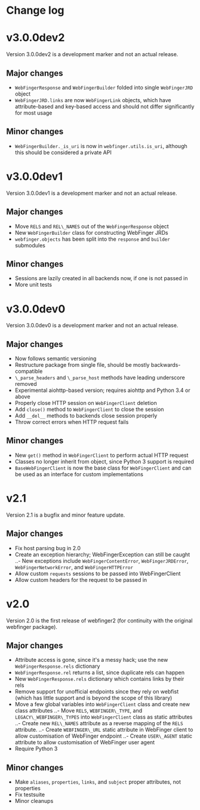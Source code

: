# Change log

# v3.0.0dev2
Version 3.0.0dev2 is a development marker and not an actual release.

## Major changes
- `WebFingerResponse` and `WebFingerBuilder` folded into single `WebFingerJRD` object
- `WebFingerJRD.links` are now `WebFingerLink` objects, which have attribute-based and key-based access and should not differ significantly for most usage

## Minor changes
- `WebFingerBuilder._is_uri` is now in `webfinger.utils.is_uri`, although this should be considered a private API

# v3.0.0dev1
Version 3.0.0dev1 is a development marker and not an actual release.

## Major changes
- Move `RELS` and `REL\_NAMES` out of the `WebFingerResponse` object
- New `WebFingerBuilder` class for constructing WebFinger JRDs
- `webfinger.objects` has been split into the `response` and `builder` submodules

## Minor changes
- Sessions are lazily created in all backends now, if one is not passed in
- More unit tests

# v3.0.0dev0
Version 3.0.0dev0 is a development marker and not an actual release.

## Major changes
- Now follows semantic versioning
- Restructure package from single file, should be mostly backwards-compatible
- `\_parse_headers` and `\_parse_host` methods have leading underscore removed
- Experimental aiohttp-based version; requires aiohttp and Python 3.4 or above
- Properly close HTTP session on `WebFingerClient` deletion
- Add `close()` method to `WebFingerClient` to close the session
- Add `__del__` methods to backends close session properly
- Throw correct errors when HTTP request fails

## Minor changes
- New `get()` method in `WebFingerClient` to perform actual HTTP request
- Classes no longer inherit from object, since Python 3 support is required
- `BaseWebFingerClient` is now the base class for `WebFingerClient` and can be used as an interface for custom implementations

# v2.1
Version 2.1 is a bugfix and minor feature update.

## Major changes
- Fix host parsing bug in 2.0
- Create an exception hierarchy; WebFingerException can still be caught
..- New exceptions include `WebFingerContentError`, `WebFingerJRDError`, `WebFingerNetworkError`, and `WebFingerHTTPError`
- Allow custom `requests` sessions to be passed into WebFingerClient
- Allow custom headers for the request to be passed in

# v2.0
Version 2.0 is the first release of webfinger2 (for continuity with the original webfinger package).

## Major changes
- Attribute access is gone, since it's a messy hack; use the new `WebFingerResponse.rels` dictionary
- `WebFingerResponse.rel` returns a list, since duplicate rels can happen
- New `WebFingerResponse.rels` dictionary which contains links by their rels
- Remove support for unofficial endpoints since they rely on webfist (which has little support and is beyond the scope of this library)
- Move a few global variables into `WebFingerClient` class and create new class attributes
..- Move `RELS`, `WEBFINGER\_TYPE`, and `LEGACY\_WEBFINGER\_TYPES` into `WebFingerClient` class as static attributes
..- Create new `REL\_NAMES` attribute as a reverse mapping of the `RELS` attribute.
..- Create `WEBFINGER\_URL` static attribute in WebFinger client to allow customisation of WebFinger endpoint
..- Create `USER\_AGENT` static attribute to allow customisation of WebFinger user agent
- Require Python 3

## Minor changes
- Make `aliases`, `properties`, `links`, and `subject` proper attributes, not properties
- Fix testsuite
- Minor cleanups
